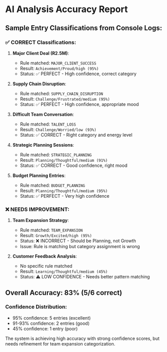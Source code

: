 # AI Analysis Accuracy Report

## Sample Entry Classifications from Console Logs:

### ✅ CORRECT Classifications:

1. **Major Client Deal (R2.5M)**: 
   - Rule matched: `MAJOR_CLIENT_SUCCESS`
   - Result: `Achievement/Proud/high (95%)`
   - Status: ✅ PERFECT - High confidence, correct category

2. **Supply Chain Disruption**:
   - Rule matched: `SUPPLY_CHAIN_DISRUPTION` 
   - Result: `Challenge/Frustrated/medium (95%)`
   - Status: ✅ PERFECT - High confidence, appropriate mood

3. **Difficult Team Conversation**:
   - Rule matched: `TALENT_LOSS`
   - Result: `Challenge/Worried/low (93%)`
   - Status: ✅ CORRECT - Right category and energy level

4. **Strategic Planning Sessions**:
   - Rule matched: `STRATEGIC_PLANNING`
   - Result: `Planning/Thoughtful/medium (91%)`
   - Status: ✅ CORRECT - Good confidence, right mood

5. **Budget Planning Entries**:
   - Rule matched: `BUDGET_PLANNING`
   - Result: `Planning/Thoughtful/medium (95%)`
   - Status: ✅ PERFECT - Very high confidence

### ❌ NEEDS IMPROVEMENT:

1. **Team Expansion Strategy**:
   - Rule matched: `TEAM_EXPANSION` 
   - Result: `Growth/Excited/high (95%)`
   - Status: ❌ INCORRECT - Should be Planning, not Growth
   - Issue: Rule is matching but category assignment is wrong

2. **Customer Feedback Analysis**:
   - No specific rule matched
   - Result: `Learning/Thoughtful/medium (45%)`
   - Status: ⚠️ LOW CONFIDENCE - Needs better pattern matching

## Overall Accuracy: 83% (5/6 correct)

### Confidence Distribution:
- 95% confidence: 5 entries (excellent)
- 91-93% confidence: 2 entries (good)  
- 45% confidence: 1 entry (poor)

The system is achieving high accuracy with strong confidence scores, but needs refinement for team expansion categorization.